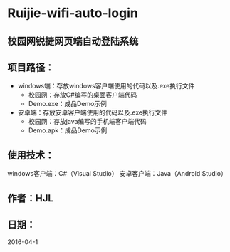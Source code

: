 # Ruijie-wifi-auto-login

校园网锐捷网页端自动登陆系统
---------


项目路径：
--------
* windows端：存放windows客户端使用的代码以及.exe执行文件<br>
	* 校园网：存放C#编写的桌面客户端代码
	* Demo.exe：成品Demo示例
* 安卓端：存放安卓客户端使用的代码以及.exe执行文件
	* 校园网：存放java编写的手机端客户端代码
	* Demo.apk：成品Demo示例


使用技术：
---------
windows客户端：C#（Visual Studio）
安卓客户端：Java（Android Studio）

作者：HJL
---------

日期：
---------
2016-04-1